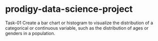 # prodigy-data-science-project
Task-01 Create a bar chart or histogram to visualize the distribution of a categorical or continuous variable, such as the distribution of ages or genders in a population.
